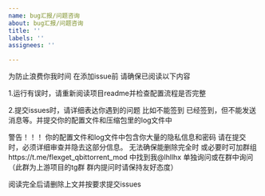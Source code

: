 ```yaml
---
name: bug汇报/问题咨询
about: bug汇报/问题咨询
title: ''
labels: ''
assignees: ''

---
```


为防止浪费你我时间 在添加issue前 请确保已阅读以下内容

1.运行有误时，请重新阅读项目readme并检查配置流程是否完整

2.提交issues时，请详细表达你遇到的问题 比如不能签到 已经签到，但不能发送消息等。并提交你的配置文件和压缩包里的log文件中


警告！！！ 你的配置文件和log文件中包含你大量的隐私信息和密码 请在提交时，必须详细审查并隐去这部分信息。 无法确保能删除完全时 或必要时可加群组https://t.me/flexget_qbittorrent_mod 中找到我@lhllhx 单独询问或在群中询问（此群为上游项目的tg群 群内提问时请保持友好态度）

阅读完全后请删除上文并按要求提交issues

